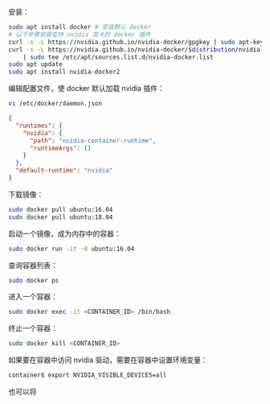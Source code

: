 安装：

```bash
sudo apt install docker # 安装默认 docker
# 以下步骤安装支持 nvidia 显卡的 docker 插件
curl -s -L https://nvidia.github.io/nvidia-docker/gpgkey | sudo apt-key add -
curl -s -L https://nvidia.github.io/nvidia-docker/$distribution/nvidia-docker.list \
    | sudo tee /etc/apt/sources.list.d/nvidia-docker.list
sudo apt update
sudo apt install nvidia-docker2
```

编辑配置文件，使 docker 默认加载 nvidia 插件：

```bash
vi /etc/docker/daemon.json
```

```json
{
  "runtimes": {
    "nvidia": {
      "path": "nvidia-container-runtime",
      "runtimeArgs": []
    }
  },
  "default-runtime": "nvidia"
}
```

下载镜像：

```bash
sudo docker pull ubuntu:16.04
sudo docker pull ubuntu:18.04
```

启动一个镜像，成为内存中的容器：

```bash
sudo docker run -it -d ubuntu:16.04
```

查询容器列表：

```bash
sudo docker ps
```

进入一个容器：

```bash
sudo docker exec -it <CONTAINER_ID> /bin/bash
```

终止一个容器：

```bash
sudo docker kill <CONTAINER_ID>
```

如果要在容器中访问 nvidia 驱动，需要在容器中设置环境变量：

```bash
container$ export NVIDIA_VISIBLE_DEVICES=all
```

也可以将

<!--stackedit_data:
eyJoaXN0b3J5IjpbLTExMTc1MDQxMTNdfQ==
-->